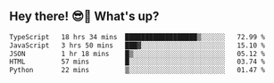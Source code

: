 ## Hey there! 😎👋 What's up?

<!--START_SECTION:waka-->

```txt
TypeScript   18 hrs 34 mins  ██████████████████▒░░░░░░   72.99 %
JavaScript   3 hrs 50 mins   ███▓░░░░░░░░░░░░░░░░░░░░░   15.10 %
JSON         1 hr 18 mins    █▒░░░░░░░░░░░░░░░░░░░░░░░   05.12 %
HTML         57 mins         █░░░░░░░░░░░░░░░░░░░░░░░░   03.74 %
Python       22 mins         ▒░░░░░░░░░░░░░░░░░░░░░░░░   01.47 %
```

<!--END_SECTION:waka-->
